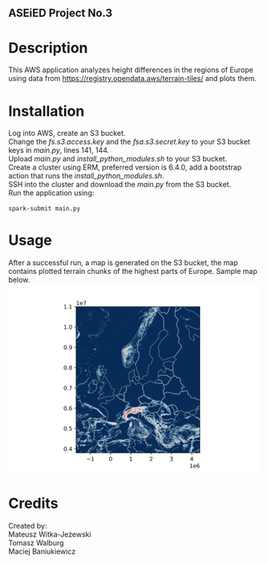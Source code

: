 ## ASEiED Project No.3

# Description
This AWS application analyzes height differences in the regions of Europe using data from https://registry.opendata.aws/terrain-tiles/ and plots them.

# Installation
Log into AWS, create an S3 bucket.  
Change the *fs.s3.access.key* and the *fsa.s3.secret.key* to your S3 bucket keys in *main.py*, lines 141, 144.  
Upload *main.py* and *install_python_modules.sh* to your S3 bucket.  
Create a cluster using ERM, preferred version is 6.4.0, add a bootstrap action that runs the *install_python_modules.sh*.  
SSH into the cluster and download the *main.py* from the S3 bucket.  
Run the application using:
```
spark-submit main.py
```

# Usage
After a successful run, a map is generated on the S3 bucket, the map contains plotted terrain chunks of the highest parts of Europe.
Sample map below.
![Alt text](map.png?raw=true "Map")

# Credits
Created by:  
Mateusz Witka-Jeżewski  
Tomasz Walburg  
Maciej Baniukiewicz

